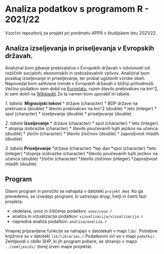 # Analiza podatkov s programom R - 2021/22

Vzorčni repozitorij za projekt pri predmetu APPR v študijskem letu 2021/22. 

## Analiza izseljevanja in priseljevanja v Evropskih državah.

Analiziral bom gibanje prebivalstva v Evropskih državah v odvisnosti od različnih socialnih, ekonomskih in izobraževalnih vplivov. Analiziral bom posebaj izseljevanje in priseljevanje, ter probal ugotoviti vzroke obeh. Napovedal bom selitvene trende v Evropskih državah v bližnji prihodnosti. Večino podatkov sem dobil na [Eurostatu](https://ec.europa.eu/eurostat/web/main/data/database?p_p_id=NavTreeportletprod_WAR_NavTreeportletprod_INSTANCE_nPqeVbPXRmWQ&p_p_lifecycle=0&p_p_state=normal&p_p_mode=view), razen število prebivalcev na km^2, ki sem dobil na [Wikipediji](https://en.wikipedia.org/wiki/Area_and_population_of_European_countries)
 Za ta namen bom uporabil tri tabele.
 
*1. tabela:* **Migracijski tokovi**
    * države (character)
    * BDP države na prebivalca (double)
    * število prebivalcev na km^2 (double)
    * leto (integer)
    * spol (character)
    * izseljevanje (double)
    * priseljevanje (double)

*2. tabela* **Izseljevanje**
    * država (character)
    * spol (character)
    * leto (integer)
    * stopnja izobrazbe (character)
    * število poučevanih tujih jezikov na učenca (double)
    * zločin (character)
    * število zločinov (double)
    * zaposljivost mladih (double)

*3. tabela* **Priseljevanje**
    *država (character)
    *lep dan
    *spol (character)
    *leto (integer)
    *stopnja izobrazbe (character)
    *število poučevanih tujih jezikov na učenca (double)
    *zločin (character)
    *število zločinov (integer)
    *zaposljivost mladih (double)

## Program

Glavni program in poročilo se nahajata v datoteki `projekt.Rmd`.
Ko ga prevedemo, se izvedejo programi, ki ustrezajo drugi, tretji in četrti fazi projekta:

* obdelava, uvoz in čiščenje podatkov: `uvoz/uvoz.r`
* analiza in vizualizacija podatkov: `vizualizacija/vizualizacija.r`
* napredna analiza podatkov: `analiza/analiza.r`

Vnaprej pripravljene funkcije se nahajajo v datotekah v mapi `lib/`.
Potrebne knjižnice so v datoteki `lib/libraries.r`
Podatkovni viri so v mapi `podatki/`.
Zemljevidi v obliki SHP, ki jih program pobere,
se shranijo v mapo `../zemljevidi/` (torej izven mape projekta).
